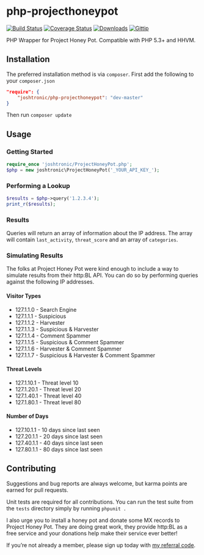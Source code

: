 # php-projecthoneypot

[![Build Status](http://img.shields.io/travis/joshtronic/php-projecthoneypot.svg?style=flat)][travis]
[![Coverage Status](http://img.shields.io/coveralls/joshtronic/php-projecthoneypot.svg?style=flat)][coveralls]
[![Downloads](http://img.shields.io/packagist/dm/joshtronic/php-projecthoneypot.svg?style=flat)][packagist]
[![Gittip](http://img.shields.io/gittip/joshtronic.svg?style=flat)][gittip]

[travis]:    http://travis-ci.org/joshtronic/php-projecthoneypot
[coveralls]: https://coveralls.io/r/joshtronic/php-projecthoneypot
[packagist]: https://packagist.org/packages/joshtronic/php-projecthoneypot
[gittip]:    https://www.gittip.com/joshtronic/

PHP Wrapper for Project Honey Pot. Compatible with PHP 5.3+ and HHVM.

## Installation

The preferred installation method is via `composer`. First add the following to your `composer.json`

```json
"require": {
	"joshtronic/php-projecthoneypot": "dev-master"
}
```

Then run `composer update`

## Usage

### Getting Started

```php
require_once 'joshtronic/ProjectHoneyPot.php';
$php = new joshtronic\ProjectHoneyPot('_YOUR_API_KEY_');
```

### Performing a Lookup

```php
$results = $php->query('1.2.3.4');
print_r($results);
```

### Results

Queries will return an array of information about the IP address. The array will contain `last_activity`, `threat_score` and an array of `categories`.

### Simulating Results

The folks at Project Honey Pot were kind enough to include a way to simulate results from their http:BL API. You can do so by performing queries against the following IP addresses.

#### Visitor Types

* 127.1.1.0 - Search Engine
* 127.1.1.1 - Suspicious
* 127.1.1.2 - Harvester
* 127.1.1.3 - Suspicious & Harvester
* 127.1.1.4 - Comment Spammer
* 127.1.1.5 - Suspicious & Comment Spammer
* 127.1.1.6 - Harvester & Comment Spammer
* 127.1.1.7 - Suspicious & Harvester & Comment Spammer

#### Threat Levels

* 127.1.10.1 - Threat level 10
* 127.1.20.1 - Threat level 20
* 127.1.40.1 - Threat level 40
* 127.1.80.1 - Threat level 80

#### Number of Days

* 127.10.1.1 - 10 days since last seen
* 127.20.1.1 - 20 days since last seen
* 127.40.1.1 - 40 days since last seen
* 127.80.1.1 - 80 days since last seen

## Contributing

Suggestions and bug reports are always welcome, but karma points are earned for pull requests.

Unit tests are required for all contributions. You can run the test suite from the `tests` directory simply by running `phpunit .`

I also urge you to install a honey pot and donate some MX records to Project Honey Pot. They are doing great work, they provide http:BL as a free service and your donations help make their service ever better!

If you’re not already a member, please sign up today with [my referral code](http://www.projecthoneypot.org?rf=123193).
